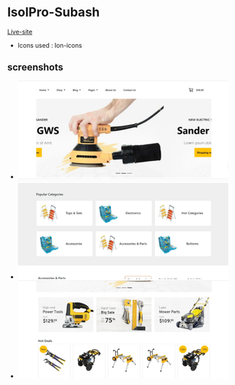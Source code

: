 # IsolPro-Subash
[Live-site](https://isolpro-subash.surge.sh)

* Icons used : Ion-icons

## screenshots
* ![screenshot1](https://github.com/Subashmatu08/IsolPro-Subash/blob/master/images/screenshot1.jpg)
* ![screenshot2](https://github.com/Subashmatu08/IsolPro-Subash/blob/master/images/screenshot2.jpg)
* ![screenshot3](https://github.com/Subashmatu08/IsolPro-Subash/blob/master/images/screenshot3.jpg)
